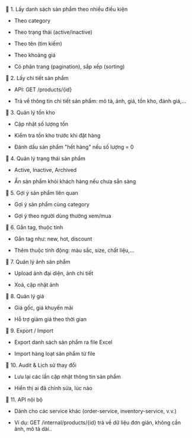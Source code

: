 🔹 1. Lấy danh sách sản phẩm theo nhiều điều kiện
- Theo category

- Theo trạng thái (active/inactive)

- Theo tên (tìm kiếm)

- Theo khoảng giá

- Có phân trang (pagination), sắp xếp (sorting)

🔹 2. Lấy chi tiết sản phẩm
- API: GET /products/{id}

- Trả về thông tin chi tiết sản phẩm: mô tả, ảnh, giá, tồn kho, đánh giá,...

🔹 3. Quản lý tồn kho
- Cập nhật số lượng tồn

- Kiểm tra tồn kho trước khi đặt hàng

- Đánh dấu sản phẩm "hết hàng" nếu số lượng = 0

🔹 4. Quản lý trạng thái sản phẩm
- Active, Inactive, Archived

- Ẩn sản phẩm khỏi khách hàng nếu chưa sẵn sàng

🔹 5. Gợi ý sản phẩm liên quan
- Gợi ý sản phẩm cùng category

- Gợi ý theo người dùng thường xem/mua

🔹 6. Gắn tag, thuộc tính
- Gắn tag như: new, hot, discount

- Thêm thuộc tính động: màu sắc, size, chất liệu,...

🔹 7. Quản lý ảnh sản phẩm
- Upload ảnh đại diện, ảnh chi tiết

- Xoá, cập nhật ảnh

🔹 8. Quản lý giá
- Giá gốc, giá khuyến mãi

- Hỗ trợ giảm giá theo thời gian

🔹 9. Export / Import
- Export danh sách sản phẩm ra file Excel

- Import hàng loạt sản phẩm từ file

🔹 10. Audit & Lịch sử thay đổi
- Lưu lại các lần cập nhật thông tin sản phẩm

- Hiển thị ai đã chỉnh sửa, lúc nào

🔹 11. API nội bộ
- Dành cho các service khác (order-service, inventory-service, v.v.)

- Ví dụ: GET /internal/products/{id} trả về dữ liệu đơn giản, không cần ảnh, mô tả dài..

<!-- Alt + Z -->